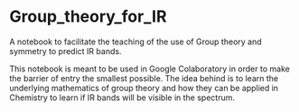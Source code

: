 # Group_theory_for_IR
A notebook to facilitate the teaching of the use of Group theory and symmetry to predict IR bands. 


This notebook is meant to be used in Google Colaboratory in order to make the barrier of entry the smallest possible. The idea behind is to learn the underlying mathematics of group theory and how they can be applied in Chemistry to learn if IR bands will be visible in the spectrum. 
